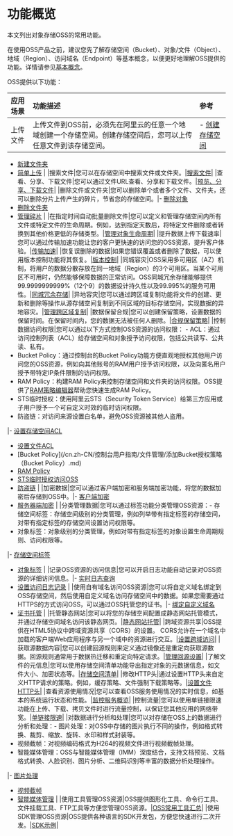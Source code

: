 # 功能概览

本文列出对象存储OSS的常用功能。

在使用OSS产品之前，建议您先了解存储空间（Bucket）、对象/文件（Object）、地域（Region）、访问域名（Endpoint）等基本概念，以便更好地理解OSS提供的功能。详情请参见[基本概念](/cn.zh-CN/开发指南/基本概念.md)。

OSS提供以下功能：

|应用场景|功能描述|参考|
|:---|:---|:-|
|上传文件|上传文件到OSS前，必须先在阿里云的任意一个地域创建一个存储空间。创建存储空间后，您可以上传任意文件到该存储空间。|-   [创建存储空间](/cn.zh-CN/开发指南/存储空间（Bucket）/创建存储空间.md)
-   [新建文件夹](/cn.zh-CN/控制台用户指南/文件管理/新建目录.md)
-   [简单上传](/cn.zh-CN/开发指南/对象/文件（Object）/上传文件（Object）/简单上传.md) |
|搜索文件|您可以在存储空间中搜索文件或文件夹。|[搜索文件](/cn.zh-CN/控制台用户指南/文件管理/搜索文件.md)|
|查看、分享、下载文件|您可以通过文件URL查看、分享和下载文件。|[预览、分享、下载文件](/cn.zh-CN/控制台用户指南/文件管理/下载文件.md)|
|删除文件或文件夹|您可以删除单个或者多个文件、文件夹，还可以删除分片上传产生的碎片，节省您的存储空间。|-   [删除对象](/cn.zh-CN/开发指南/对象/文件（Object）/管理文件/删除文件.md)
-   [删除文件夹](/cn.zh-CN/控制台用户指南/文件管理/删除文件夹.md)
-   [管理碎片](/cn.zh-CN/控制台用户指南/文件管理/管理碎片.md) |
|在指定时间自动批量删除文件|您可以定义和管理存储空间内所有文件或特定文件的生命周期。例如，达到指定天数后，将特定文件删除或者转换到其他价格更低的存储类型。|[管理对象生命周期](/cn.zh-CN/开发指南/对象/文件（Object）/文件生命周期/生命周期规则介绍.md)|
|提升数据上传下载速率|您可以通过传输加速功能让您的客户更快速的访问您的OSS资源，提升客户体验。|[传输加速](/cn.zh-CN/开发指南/存储空间（Bucket）/传输加速.md)|
|恢复误删除的数据|如果您错误覆盖或者删除了数据，可以使用版本控制功能将其恢复。|[版本控制](/cn.zh-CN/开发指南/数据安全/版本控制/版本控制介绍.md)|
|同城容灾|OSS采用多可用区（AZ）机制，将用户的数据分散存放在同一地域（Region）的3个可用区。当某个可用区不可用时，仍然能够保障数据的正常访问。OSS同城冗余存储能够提供99.9999999999%（12个9）的数据设计持久性以及99.995%的服务可用性。|[同城冗余存储](/cn.zh-CN/开发指南/数据安全/数据容灾/同城冗余存储.md)|
|异地容灾|您可以通过跨区域复制功能将文件的创建、更新和删除等操作从源存储空间复制到不同区域的目标存储空间，实现数据的异地容灾。|[管理跨区域复制](/cn.zh-CN/开发指南/数据安全/数据容灾/跨区域复制介绍.md)|
|数据保留合规|您可以创建保留策略，设置数据的保留时间。在保留时间内，您的数据无法被任何人删除。|[合规保留策略](/cn.zh-CN/开发指南/数据安全/合规保留策略.md)|
|控制数据访问权限|您可以通过以下方式控制OSS资源的访问权限： -   ACL：通过访问控制列表（ACL）给存储空间和对象授予访问权限，包括公共读写、公共读、私有。
-   Bucket Policy：通过控制台的Bucket Policy功能方便直观地授权其他用户访问您的OSS资源，例如向其他账号的RAM用户授予访问权限，以及向匿名用户授予带特定IP条件限制的访问权限。
-   RAM Policy：构建RAM Policy来控制存储空间和文件夹的访问权限。OSS提供了[RAM策略编辑器](/cn.zh-CN/常用工具/RAM策略编辑器.md)帮助您快速生成RAM Policy。
-   STS临时授权：使用阿里云STS（Security Token Service）给第三方应用或子用户授予一个可自定义时效的临时访问权限。
-   防盗链：对访问来源设置白名单，避免OSS资源被其他人盗用。

|-   [设置存储空间ACL](/cn.zh-CN/开发指南/存储空间（Bucket）/设置存储空间读写权限（ACL）.md)
-   [设置文件ACL](/cn.zh-CN/控制台用户指南/文件管理/设置文件读写权限ACL.md)
-   [Bucket Policy](/cn.zh-CN/控制台用户指南/文件管理/添加Bucket授权策略（Bucket Policy）.md)
-   [RAM Policy](/cn.zh-CN/开发指南/数据安全/访问控制/访问控制概述.md)
-   [STS临时授权访问OSS](/cn.zh-CN/开发指南/数据安全/访问控制/STS临时授权访问OSS.md)
-   [防盗链](/cn.zh-CN/开发指南/数据安全/访问控制/防盗链.md) |
|加密数据|您可以通过客户端加密和服务端加密功能，将您的数据加密后存储到OSS中。|-   [客户端加密](/cn.zh-CN/开发指南/数据安全/数据加密/客户端加密.md)
-   [服务器端加密](/cn.zh-CN/开发指南/数据安全/数据加密/服务器端加密.md) |
|分类管理数据|您可以通过标签功能分类管理OSS资源：-   存储空间标签：存储空间级别的分类管理，例如列举带有指定标签的存储空间，对带有指定标签的存储空间设置访问权限等。
-   对象标签：对象级别的分类管理，例如对带有指定标签的对象设置生命周期规则、访问权限等。

|-   [存储空间标签](/cn.zh-CN/开发指南/存储空间（Bucket）/存储空间标签.md)
-   [对象标签](/cn.zh-CN/开发指南/对象/文件（Object）/管理文件/对象标签.md) |
|记录OSS资源的访问信息|您可以开启日志功能自动记录对OSS资源的详细访问信息。|-   [实时日志查询](/cn.zh-CN/开发指南/日志管理/实时日志查询.md)
-   [设置访问日志记录](/cn.zh-CN/开发指南/日志管理/访问日志存储.md) |
|使用自有域名访问OSS资源|您可以将自定义域名绑定到OSS存储空间，然后使用自定义域名访问存储空间中的数据。如果您需要通过HTTPS的方式访问OSS，可以通过OSS托管您的证书。|-   [绑定自定义域名](/cn.zh-CN/开发指南/存储空间（Bucket）/绑定自定义域名.md)
-   [证书托管](/cn.zh-CN/控制台用户指南/存储空间管理/传输管理/证书托管.md) |
|托管静态网站|您可以将您的存储空间配置成静态网站托管模式，并通过存储空间域名访问该静态网页。|[静态网站托管](/cn.zh-CN/开发指南/静态网站托管/静态网站托管.md)|
|跨域资源共享|OSS提供在HTML5协议中跨域资源共享（CORS）的设置。 CORS允许在一个域名中加载的客户端Web应用程序与另一个域中的资源进行交互。|[设置跨域访问](/cn.zh-CN/开发指南/存储空间（Bucket）/设置跨域资源共享.md)|
|获取源数据内容|您可以创建回源规则来定义通过镜像还是重定向获取源数据。回源规则通常用于数据热迁移和重定向特定请求。|[管理回源设置](/cn.zh-CN/开发指南/对象/文件（Object）/管理文件/管理回源设置.md)|
|了解文件的元信息|您可以使用存储空间清单功能导出指定对象的元数据信息，如文件大小、加密状态等。|[存储空间清单](/cn.zh-CN/开发指南/存储空间（Bucket）/存储空间清单.md)|
|修改HTTP头|通过设置HTTP头来自定义HTTP请求的策略。例如，缓存策略、文件强制下载策略等。|[设置文件HTTP头](/cn.zh-CN/控制台用户指南/文件管理/设置文件HTTP头.md)|
|查看资源使用情况|您可以查看OSS服务使用情况的实时信息，如基本的系统运行状态和性能。|[监控服务概览](/cn.zh-CN/开发指南/监控服务/监控服务概览.md)|
|控制流量|您可以使用单链接限速功能在上传、下载、拷贝文件时进行流量控制，以保证您其他应用的网络带宽。|[单链接限速](/cn.zh-CN/开发指南/对象/文件（Object）/单链接限速.md)|
|对数据进行分析和处理|您可以对存储在OSS上的数据进行分析和处理：-   图片处理：对OSS中存储的图片执行不同的操作，例如格式转换、裁剪、缩放、旋转、水印和样式封装等。
-   视频截帧：对视频编码格式为H264的视频文件进行视频截帧处理。
-   智能媒体管理：OSS与智能媒体管理（IMM）深度结合，支持文档预览、文档格式转换、人脸识别、图片分析、二维码识别等丰富的数据分析处理操作。

|-   [图片处理](/cn.zh-CN/数据处理/图片处理指南/图片处理操作指南.md)
-   [视频截帧](/cn.zh-CN/数据处理/视频截帧.md)
-   [智能媒体管理](/cn.zh-CN/数据处理/智能媒体管理（IMM）/快速开始.md) |
|使用工具管理OSS资源|OSS提供图形化工具、命令行工具、文件挂载工具、FTP工具等方便您管理OSS资源。|[OSS常用工具汇总](/cn.zh-CN/常用工具/OSS常用工具汇总.md)|
|使用SDK管理OSS资源|OSS提供各种语言的SDK开发包，方便您快速进行二次开发。|[SDK示例](SDK示例t22258.dita#concept_dcn_tp1_kfb)|

